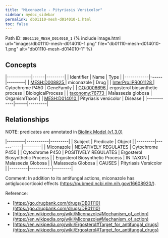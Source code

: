 ```yaml
---
title: "Miconazole - Pityriasis Versicolor"
sidebar: mydoc_sidebar
permalink: db01110-mesh-d014010-1.html
toc: false 
---
```



Path ID: `DB01110_MESH_D014010_1`
{% include image.html url="images/db01110-mesh-d014010-1.png" file="db01110-mesh-d014010-1.png" alt="db01110-mesh-d014010-1" %}

## Concepts

|------------|------|---------|
| Identifier | Name | Type    |
|------------|------|---------|
| <a href="https://identifiers.org/MESH:D008825">MESH:D008825 </a> | miconazole | Drug |
| <a href="https://identifiers.org/InterPro:IPR001128">InterPro:IPR001128 </a> | Cytochrome P450 | GeneFamily |
| <a href="https://identifiers.org/GO:0006696">GO:0006696 </a> | ergosterol biosynthetic process | BiologicalProcess |
| <a href="https://identifiers.org/taxonomy:76773">taxonomy:76773 </a> | Malassezia globosa | OrganismTaxon |
| <a href="https://identifiers.org/MESH:D014010">MESH:D014010 </a> | Pityriasis versicolor | Disease |
|------------|------|---------|

## Relationships


NOTE: predicates are annotated in <a href="https://github.com/biolink/biolink-model/releases/tag/v1.3.0">Biolink Model (v1.3.0)</a>

|---------|-----------|---------|
| Subject | Predicate | Object  |
|---------|-----------|---------|
| Miconazole | NEGATIVELY REGULATES | Cytochrome P450 |
| Cytochrome P450 | POSITIVELY REGULATES | Ergosterol Biosynthetic Process |
| Ergosterol Biosynthetic Process | IN TAXON | Malassezia Globosa |
| Malassezia Globosa | CAUSES | Pityriasis Versicolor |
|---------|-----------|---------|

Comment: In addition to its antifungal actions, miconazole has antiglucocorticoid effects (https://pubmed.ncbi.nlm.nih.gov/16608920/).

Reference: 
  - [https://go.drugbank.com/drugs/DB01110](https://go.drugbank.com/drugs/DB01110)
  - [https://en.wikipedia.org/wiki/Miconazole#Mechanism_of_action](https://en.wikipedia.org/wiki/Miconazole#Mechanism_of_action)
  - [https://en.wikipedia.org/wiki/Ergosterol#Target_for_antifungal_drugs](https://en.wikipedia.org/wiki/Ergosterol#Target_for_antifungal_drugs)
